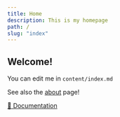 ```yaml
---
title: Home
description: This is my homepage
path: /
slug: "index"
---
```


## Welcome!

You can edit me in <code>content/index.md</code>

See also the [about](/about) page!

[📖 Documentation](https://content.nuxtjs.org)
